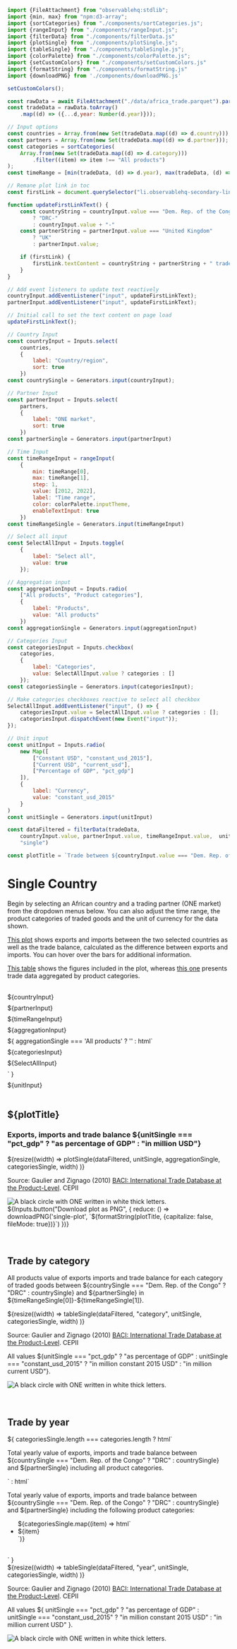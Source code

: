 ```js 
import {FileAttachment} from "observablehq:stdlib";
import {min, max} from "npm:d3-array";
import {sortCategories} from "./components/sortCategories.js";
import {rangeInput} from "./components/rangeInput.js";
import {filterData} from "./components/filterData.js"
import {plotSingle} from "./components/plotSingle.js";
import {tableSingle} from "./components/tableSingle.js";
import {colorPalette} from "./components/colorPalette.js";
import {setCustomColors} from "./components/setCustomColors.js"
import {formatString} from "./components/formatString.js"
import {downloadPNG} from './components/downloadPNG.js'
```

```js 
setCustomColors();
```

```js 
const rawData = await FileAttachment("./data/africa_trade.parquet").parquet();
const tradeData = rawData.toArray()
    .map((d) => ({...d,year: Number(d.year)}));
```

```js
// Input options
const countries = Array.from(new Set(tradeData.map((d) => d.country)));
const partners = Array.from(new Set(tradeData.map((d) => d.partner)));
const categories = sortCategories(
    Array.from(new Set(tradeData.map((d) => d.category)))
        .filter((item) => item !== "All products")
);
const timeRange = [min(tradeData, (d) => d.year), max(tradeData, (d) => d.year)];
```

```js
// Remane plot link in toc
const firstLink = document.querySelector("li.observablehq-secondary-link a");

function updateFirstLinkText() {
    const countryString = countryInput.value === "Dem. Rep. of the Congo"
        ? "DRC-"
        : countryInput.value + "-"
    const partnerString = partnerInput.value === "United Kingdom"
        ? "UK"
        : partnerInput.value;

    if (firstLink) {
        firstLink.textContent = countryString + partnerString + " trade"
    }
}

// Add event listeners to update text reactively
countryInput.addEventListener("input", updateFirstLinkText);
partnerInput.addEventListener("input", updateFirstLinkText);

// Initial call to set the text content on page load
updateFirstLinkText();
```

```js
// Country Input
const countryInput = Inputs.select(
    countries,
    {
        label: "Country/region", 
        sort: true
    })
const countrySingle = Generators.input(countryInput);

// Partner Input
const partnerInput = Inputs.select(
    partners,
    {
        label: "ONE market", 
        sort: true
    })
const partnerSingle = Generators.input(partnerInput)

// Time Input
const timeRangeInput = rangeInput(
    {
        min: timeRange[0],
        max: timeRange[1],
        step: 1,
        value: [2012, 2022],
        label: "Time range",
        color: colorPalette.inputTheme,
        enableTextInput: true
    })
const timeRangeSingle = Generators.input(timeRangeInput)

// Select all input
const SelectAllInput = Inputs.toggle(
    {
        label: "Select all",
        value: true
    });

// Aggregation input
const aggregationInput = Inputs.radio(
    ["All products", "Product categories"],
    {
        label: "Products",
        value: "All products"
    })
const aggregationSingle = Generators.input(aggregationInput)

// Categories Input
const categoriesInput = Inputs.checkbox(
    categories, 
    {
        label: "Categories",
        value: SelectAllInput.value ? categories : []
    });
const categoriesSingle = Generators.input(categoriesInput);

// Make categories checkboxes reactive to select all checkbox
SelectAllInput.addEventListener("input", () => {
    categoriesInput.value = SelectAllInput.value ? categories : [];
    categoriesInput.dispatchEvent(new Event("input"));
});

// Unit input
const unitInput = Inputs.radio(
    new Map([
        ["Constant USD", "constant_usd_2015"],
        ["Current USD", "current_usd"],
        ["Percentage of GDP", "pct_gdp"]
    ]),
    {
        label: "Currency",
        value: "constant_usd_2015"
    }
)
const unitSingle = Generators.input(unitInput)
```

```js
const dataFiltered = filterData(tradeData,
    countryInput.value, partnerInput.value, timeRangeInput.value,  unitInput.value,  
    "single")
```

```js
const plotTitle = `Trade between ${countryInput.value === "Dem. Rep. of the Congo" ? "DRC" : countryInput.value} and ${partnerInput.value}`
```

<h1 class="header">
    Single Country
</h1>

<p class="normal-text">
    Begin by selecting an African country and a trading partner (ONE market) from the dropdown menus below. You can also adjust the time range, the product categories of traded goods and the unit of currency for the data shown.
</p>

<p class="normal-text">
    <a href="#trade-plot">This plot</a> shows exports and imports between the two selected countries as well as the trade balance, calculated as the difference between exports and imports. You can hover over the bars for additional information.
</p>

<p class="normal-text">
    <a href="#trade-by-year">This table</a> shows the figures included in the plot, whereas 
    <a href="#trade-by-category">this one</a> presents trade data aggregated by product categories.
</p>

<br>

<div class="card" style="display: grid; gap: 0.5rem;">
    <div>${countryInput}</div>
    <div>${partnerInput}</div>
    <div>${timeRangeInput}</div>
    <div>${aggregationInput}</div>
    ${
        aggregationSingle === 'All products' 
        ? ''
        : html`<div>${categoriesInput}</div><div>${SelectAllInput}</div>`
    }
    <div>${unitInput}</div>
</div>

<br>
    
<div id="single-plot" class="viz-container">
    <div class="top-panel" style=`width:${width}`>
        <h2 class="plot-title" id="trade-plot">
            ${plotTitle}
        </h2>
        <h3 class="plot-subtitle">
            <span class="export-subtitle-label">Exports</span>, 
            <span class="import-subtitle-label">imports</span> and 
            <span class="balance-subtitle-label">trade balance</span> 
            ${unitSingle === "pct_gdp" ? "as percentage of GDP" : "in million USD"}
        </h3>
    </div>
    <div>
        ${resize((width) =>
            plotSingle(dataFiltered, unitSingle, aggregationSingle, categoriesSingle, width)
        )}
    </div>
    <div class="bottom-panel" style=`width:${width}`>
        <div class="text-section">
            <p class="plot-source">Source: Gaulier and Zignago (2010) <a href="https://cepii.fr/CEPII/en/bdd_modele/bdd_modele_item.asp?id=37" target="_blank" rel="noopener noreferrer">BACI: International Trade Database at the Product-Level</a>. CEPII</p>
        </div>
        <div class="logo-section">
            <img src="ONE-logo-black.png" alt="A black circle with ONE written in white thick letters.">
        </div>
    </div>
</div>
<div class="download-panel">
    <div>
       ${Inputs.button("Download plot as PNG", {
            reduce: () => downloadPNG('single-plot', `${formatString(plotTitle, {capitalize: false, fileMode: true})}`)
        })}
    </div>
</div>
    
<br>
<br>

<div class="viz-container">
    <div class="top-panel" style=`width:${width}`>
        <h2 class="section-header" id="trade-by-category">
            Trade by category
        </h2>
        <p class="normal-text">
            All products value of exports imports and trade balance for each category of traded goods between 
            <span class="bold-text">${countrySingle === "Dem. Rep. of the Congo" ? "DRC" : countrySingle}</span> and 
            <span class="bold-text">${partnerSingle}</span> in 
            <span class="bold-text">${timeRangeSingle[0]}-${timeRangeSingle[1]}</span>.
        </p>
    </div>
    <div>
        ${resize((width) =>
            tableSingle(dataFiltered, "category", unitSingle, categoriesSingle, width)
        )}
    </div>
    <div class="bottom-panel" style=`width:${width}`>
        <div class="text-section"> 
            <p class="plot-source">Source: Gaulier and Zignago (2010) <a href="https://cepii.fr/CEPII/en/bdd_modele/bdd_modele_item.asp?id=37" target="_blank" rel="noopener noreferrer">BACI: International Trade Database at the Product-Level</a>. CEPII</p>
            <p class="plot-note">All values ${unitSingle === "pct_gdp" ? "as percentage of GDP" : unitSingle === "constant_usd_2015" ? "in million constant 2015 USD" : "in million current USD"}.</p>
        </div>
        <div class="logo-section">
            <img src="./ONE-logo-black.png" alt="A black circle with ONE written in white thick letters."/>
        </div>
    </div>
</div>

<br>
<br>

<div class="viz-container">
    <div class="top-panel" style=`width:${width}`>
        <h2 class="section-header" id="trade-by-year">
            Trade by year
        </h2>
        ${
            categoriesSingle.length === categories.length
            ? html`<p class="normal-text">Total yearly value of exports, imports and trade balance between <span class="bold-text">${countrySingle === "Dem. Rep. of the Congo" ? "DRC" : countrySingle}</span> and <span class="bold-text">${partnerSingle}</span> including <span class="bold-text">all product categories</span>.</p>`
            : html`<p class="normal-text">Total yearly value of exports, imports and trade balance between <span class="bold-text">${countrySingle === "Dem. Rep. of the Congo" ? "DRC" : countrySingle}</span> and <span class="bold-text">${partnerSingle}</span> including the following product categories:</p> <ul>${categoriesSingle.map((item) => html`<li>${item}</li>`)}</ul><br>`
        }
    </div>
    <div>
        ${resize((width) =>
            tableSingle(dataFiltered, "year", unitSingle, categoriesSingle, width)
        )}
    </div>
    <div class="bottom-panel" style=`width:${width}`>
        <div class="text-section">
            <p class="plot-source">
                Source: Gaulier and Zignago (2010) 
                    <a href="https://cepii.fr/CEPII/en/bdd_modele/bdd_modele_item.asp?id=37" target="_blank" rel="noopener noreferrer">BACI: International Trade Database at the Product-Level</a>. 
                CEPII
            </p>
            <p class="plot-note">All values 
                ${
                    unitSingle === "pct_gdp" ? "as percentage of GDP" : unitSingle === "constant_usd_2015" ? "in million constant 2015 USD" : "in million current USD"
                }.
            </p>
        </div>
        <div class="logo-section">
            <img src="./ONE-logo-black.png" alt="A black circle with ONE written in white thick letters."/>
        </div>
    </div>
</div>